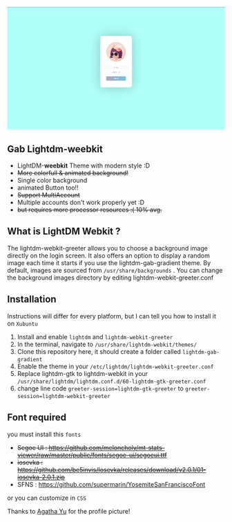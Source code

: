 ![screenshot](.skrinsutan/gifd.png)<br>

## Gab Lightdm-weebkit
- LightDM-<b>weebkit</b> Theme with modern style :D
- ~~More colorfull & animated background!~~
- Single color background
- animated Button too!!
- ~~Support MultiAccount~~
- Multiple accounts don't work properly yet :D 
- ~~but requires more processor resources :( 10% avg.~~

## What is LightDM Webkit ?
The lightdm-webkit-greeter allows you to choose a background image directly on the login screen. It also offers an option to display a random image each time it starts if you use the lightdm-gab-gradient theme. 
By default, images are sourced from `/usr/share/backgrounds` . You can change the background images directory by editing lightdm-webkit-greeter.conf

## Installation
Instructions will differ for every platform, but I can tell you how to install it on `Xubuntu`

1. Install and enable `lightdm` and `lightdm-webkit-greeter`
2. In the terminal, navigate to `/usr/share/lightdm-webkit/themes/`
3. Clone this repository here, it should create a folder called `lightdm-gab-gradient`
4. Enable the theme in your `/etc/lightdm/lightdm-webkit-greeter.conf`
5. Replace lightdm-gtk to lightdm-webkit in your `/usr/share/lightdm/lightdm.conf.d/60-lightdm-gtk-greeter.conf`
6. change line code `greeter-session=lightdm-gtk-greeter` to `greeter-session=lightdm-webkit-greeter`


## Font required
you must install this `fonts`

- <del>Segoe UI : https://github.com/meloncholy/mt-stats-viewer/raw/master/public/fonts/segoe-ui/segoeui.ttf</del> 
- <del>iosevka  : https://github.com/be5invis/Iosevka/releases/download/v2.0.1/01-iosevka-2.0.1.zip</del> 
- SFNS     : https://github.com/supermarin/YosemiteSanFranciscoFont

or you can customize in `CSS`

Thanks to [Agatha Yu](https://giphy.com/agatha) for the profile picture!
